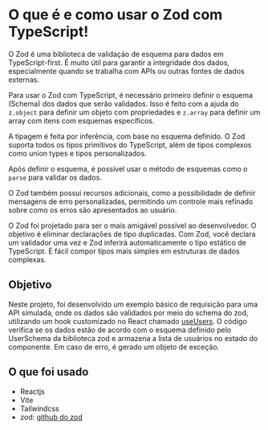 # O que é e como usar o Zod com TypeScript!

O Zod é uma biblioteca de validação de esquema para dados em TypeScript-first. É muito útil para garantir a integridade dos dados, especialmente quando se trabalha com APIs ou outras fontes de dados externas.

Para usar o Zod com TypeScript, é necessário primeiro definir o esquema (Schema) dos dados que serão validados. Isso é feito com a ajuda do `z.object` para definir um objeto com propriedades e `z.array` para definir um array com itens com esquemas específicos.

A tipagem é feita por inferência, com base no esquema definido. O Zod suporta todos os tipos primitivos do TypeScript, além de tipos complexos como union types e tipos personalizados.

Após definir o esquema, é possível usar o método de esquemas como o `parse` para validar os dados.

O Zod também possui recursos adicionais, como a possibilidade de definir mensagens de erro personalizadas, permitindo um controle mais refinado sobre como os erros são apresentados ao usuário.

O Zod foi projetado para ser o mais amigável possível ao desenvolvedor. O objetivo é eliminar declarações de tipo duplicadas. Com Zod, você declara um validador uma vez e Zod inferirá automaticamente o tipo estático de TypeScript. É fácil compor tipos mais simples em estruturas de dados complexas.

## Objetivo

Neste projeto, foi desenvolvido um exemplo básico de requisição para uma API simulada, onde os dados são validados por meio do schema do zod, utilizando um hook customizado no React chamado [useUsers](https://github.com/italobarrosme/zenitsu/tree/main/src/hooks/useUsers). O código verifica se os dados estão de acordo com o esquema definido pelo UserSchema da biblioteca zod e armazena a lista de usuários no estado do componente. Em caso de erro, é gerado um objeto de exceção.

## O que foi usado

- Reactjs
- Vite
- Tailwindcss
- zod: [github do zod](https://github.com/colinhacks/zod)
